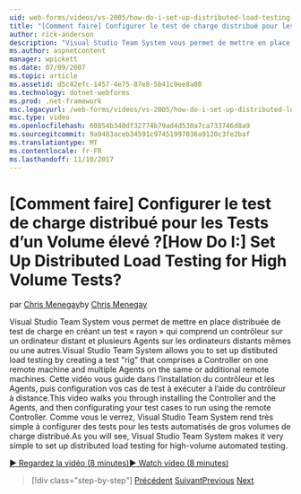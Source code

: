 ```yaml
---
uid: web-forms/videos/vs-2005/how-do-i-set-up-distributed-load-testing-for-high-volume-tests
title: "[Comment faire] Configurer le test de charge distribué pour les Tests d’un Volume élevé ? | Microsoft Docs"
author: rick-anderson
description: "Visual Studio Team System vous permet de mettre en place distribuée de test de charge en créant un test « rayon » qui se compose d’un contrôleur sur un ordinateur distant et multipl..."
ms.author: aspnetcontent
manager: wpickett
ms.date: 07/09/2007
ms.topic: article
ms.assetid: d5c42efc-1457-4e75-87e8-5b41c9ee8a80
ms.technology: dotnet-webforms
ms.prod: .net-framework
msc.legacyurl: /web-forms/videos/vs-2005/how-do-i-set-up-distributed-load-testing-for-high-volume-tests
msc.type: video
ms.openlocfilehash: 60854b340df32774b79ad4d530a7ca733746d8a9
ms.sourcegitcommit: 9a9483aceb34591c97451997036a9120c3fe2baf
ms.translationtype: MT
ms.contentlocale: fr-FR
ms.lasthandoff: 11/10/2017
---
```

<a name="how-do-i-set-up-distributed-load-testing-for-high-volume-tests"></a><span data-ttu-id="46dda-104">[Comment faire] Configurer le test de charge distribué pour les Tests d’un Volume élevé ?</span><span class="sxs-lookup"><span data-stu-id="46dda-104">[How Do I:] Set Up Distributed Load Testing for High Volume Tests?</span></span>
====================
<span data-ttu-id="46dda-105">par [Chris Menegay](https://twitter.com/CMenegay)</span><span class="sxs-lookup"><span data-stu-id="46dda-105">by [Chris Menegay](https://twitter.com/CMenegay)</span></span>

<span data-ttu-id="46dda-106">Visual Studio Team System vous permet de mettre en place distribuée de test de charge en créant un test « rayon » qui comprend un contrôleur sur un ordinateur distant et plusieurs Agents sur les ordinateurs distants mêmes ou une autres.</span><span class="sxs-lookup"><span data-stu-id="46dda-106">Visual Studio Team System allows you to set up distibuted load testing by creating a test "rig" that comprises a Controller on one remote machine and multiple Agents on the same or additional remote machines.</span></span> <span data-ttu-id="46dda-107">Cette vidéo vous guide dans l’installation du contrôleur et les Agents, puis configuration vos cas de test à exécuter à l’aide du contrôleur à distance.</span><span class="sxs-lookup"><span data-stu-id="46dda-107">This video walks you through installing the Controller and the Agents, and then configurating your test cases to run using the remote Controller.</span></span> <span data-ttu-id="46dda-108">Comme vous le verrez, Visual Studio Team System rend très simple à configurer des tests pour les tests automatisés de gros volumes de charge distribué.</span><span class="sxs-lookup"><span data-stu-id="46dda-108">As you will see, Visual Studio Team System makes it very simple to set up distributed load testing for high-volume automated testing.</span></span>

[<span data-ttu-id="46dda-109">&#9654; Regardez la vidéo (8 minutes)</span><span class="sxs-lookup"><span data-stu-id="46dda-109">&#9654; Watch video (8 minutes)</span></span>](https://channel9.msdn.com/Blogs/ASP-NET-Site-Videos/how-do-i-set-up-distributed-load-testing-for-high-volume-tests)

>[!div class="step-by-step"]
<span data-ttu-id="46dda-110">[Précédent](how-do-i-tune-web-application-performance-with-profiling.md)
[Suivant](how-do-i-enforce-coding-standards-with-code-analysis.md)</span><span class="sxs-lookup"><span data-stu-id="46dda-110">[Previous](how-do-i-tune-web-application-performance-with-profiling.md)
[Next](how-do-i-enforce-coding-standards-with-code-analysis.md)</span></span>
